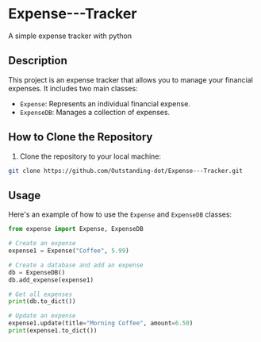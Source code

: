 # Expense---Tracker
A simple expense tracker with python
## Description
This project is an expense tracker that allows you to manage your financial expenses. It includes two main classes:

- `Expense`: Represents an individual financial expense.
- `ExpenseDB`: Manages a collection of expenses.

## How to Clone the Repository

1. Clone the repository to your local machine:

```bash
git clone https://github.com/Outstanding-dot/Expense---Tracker.git
```

## Usage

Here's an example of how to use the `Expense` and `ExpenseDB` classes:

```python
from expense import Expense, ExpenseDB

# Create an expense
expense1 = Expense("Coffee", 5.99)

# Create a database and add an expense
db = ExpenseDB()
db.add_expense(expense1)

# Get all expenses
print(db.to_dict())

# Update an expense
expense1.update(title="Morning Coffee", amount=6.50)
print(expense1.to_dict())
```

